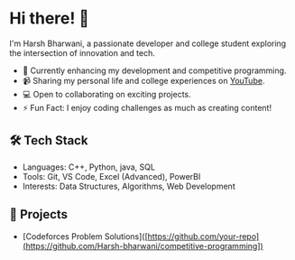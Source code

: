 # Hi there! 👋  
I'm Harsh Bharwani, a passionate developer and college student exploring the intersection of innovation and tech.

- 🌱 Currently enhancing my development and competitive programming.
- 📹 Sharing my personal life and college experiences on [YouTube](https://youtube.com/harsh_bharwani).
- 💻 Open to collaborating on exciting projects.
- ⚡ Fun Fact: I enjoy coding challenges as much as creating content!

## 🛠️ Tech Stack
- Languages: C++, Python, java, SQL
- Tools: Git, VS Code, Excel (Advanced), PowerBI
- Interests: Data Structures, Algorithms, Web Development

## 🚀 Projects
- [Codeforces Problem Solutions]([https://github.com/your-repo](https://github.com/Harsh-bharwani/competitive-programming])
